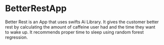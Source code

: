 # BetterRestApp
 Better Rest is an App that uses swifts Ai Library. It gives the customer better rest by calculating the amount of caffeine user had and the time they want to wake up. It recommends proper time to sleep using random forest regression.
